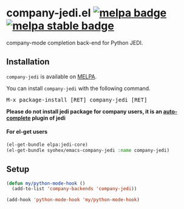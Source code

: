 # company-jedi.el [![melpa badge][melpa-badge]][melpa-link] [![melpa stable badge][melpa-stable-badge]][melpa-stable-link]

company-mode completion back-end for Python JEDI.

## Installation

`company-jedi` is available on [MELPA](https://melpa.org).

You can install `company-jedi` with the following command.

<kbd>M-x package-install [RET] company-jedi [RET]</kbd>

**Please do not install jedi package for company users, it is an [auto-complete](https://github.com/auto-complete/auto-complete) plugin of jedi**

#### For el-get users

```lisp
(el-get-bundle elpa:jedi-core)
(el-get-bundle syohex/emacs-company-jedi :name company-jedi)
```

## Setup

```el
(defun my/python-mode-hook ()
  (add-to-list 'company-backends 'company-jedi))

(add-hook 'python-mode-hook 'my/python-mode-hook)
```

[melpa-link]: https://melpa.org/#/company-jedi
[melpa-stable-link]: https://stable.melpa.org/#/company-jedi
[melpa-badge]: https://melpa.org/packages/company-jedi-badge.svg
[melpa-stable-badge]: https://stable.melpa.org/packages/company-jedi-badge.svg
